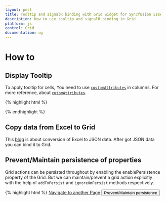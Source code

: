 ```yaml
---
layout: post
title: Tooltip and signalR binding with Grid widget for Syncfusion Essential JS
description: How to use tooltip and signalR binding in Grid
platform: js
control: Grid
documentation: ug
---
```

# How to

## Display Tooltip

To apply tooltip for cells, You need to use [`customAttributes`](http://help.syncfusion.com/js/api/ejgrid#members:columns-customattributes) in columns. For more reference, about [`cutomAttributes`](http://help.syncfusion.com/js/grid/columns#custom-attribute).

{% highlight html %}
<div id="Grid"></div>
    <script type="text/javascript">
        $(function () {
            $("#Grid").ejGrid({
                dataSource: window.gridData,
                allowPaging: true,
                columns: [
                    { field: "OrderID", headerText: "Order ID", width: 75, textAlign: ej.TextAlign.Right },
                    { field: "CustomerID", headerText: "Customer ID", width: 80, customAttributes: { title: "{{:CustomerID}}" } },
                    { field: "EmployeeID", headerText: "Employee ID", width: 75, textAlign: ej.TextAlign.Right },
                    { field: "Freight", width: 75, format: "{0:C}", textAlign: ej.TextAlign.Right }]
            });
        });
  {% endhighlight %}   
  
## Binding SignalR endpoint

Grid  supports SignalR features for live updates in record. Please find the below option to configure signalR with Grid. 

1) Before configure SignalR with ejGrid. You need to Setup SignalR configuration in visual studio project. For reference, please find the link.

N> [signalR](http://www.asp.net/signalr/overview/getting-started/tutorial-getting-started-with-signalr#setup "signalr") 



2) After configuration of SignalR, you have to create Hub for communication between different actions of grid. 
{% highlight c# %}

public class SignalHub: Hub

{

	public void modify(string action, string details)

	{

		Clients.All.modify(action, details);

	}

}

{% endhighlight %}

3) Implementation of SignalR communication with Grid through Hub.
{% highlight js %}

<div id="Grid"></div>
<script type="text/javascript">
  $(function () {
      var data = ej.DataManager(window.gridData).executeLocal(ej.Query().take(50));
      $("#Editing").ejGrid({
          dataSource: data,
          allowPaging: true,
          allowSorting: true,
          actionComplete: "actionComplete",
          editSettings: {
              allowEditing: true,
              allowAdding: true,
              allowDeleting: true
          },
          toolbarSettings: {
              showToolbar: true,
              toolbarItems: [ej.Grid.ToolBarItems.Add, ej.Grid.ToolBarItems.Edit, ej.Grid.ToolBarItems.Delete, ej.Grid.ToolBarItems.Update, ej.Grid.ToolBarItems.Cancel]
          },
          columns:
              [
                  { field: "OrderID", isPrimaryKey: true, headerText: "Order ID", width: 75, textAlign: ej.TextAlign.Right },
                  { field: "CustomerID", headerText: "Customer ID", width: 80 },
                  { field: "EmployeeID", headerText: "Employee ID", width: 75, textAlign: ej.TextAlign.Right },
                  { field: "Freight", width: 75, format: "{0:C}", textAlign: ej.TextAlign.Right },
                  { field: "ShipCity", headerText: "Ship City", width: 110 }
              ]
      });
      window.signal = $.connection.signalHub;
      window.signal.client.modify = function (action, details) {
          details = JSON.parse(details);
          if (action == "add") $("#Editing").ejGrid("addRecord", details);
          else if (action == "beginedit") $("#Editing").ejGrid("updateRecord", "OrderID", details);
          else $("#Editing").ejGrid("deleteRecord", "OrderID", details);
      };
      $.connection.hub.start().done(function () {
          window.actionComplete = function (args) {
              if (args.requestType == "save" || args.requestType == "delete") window.signal.server.modify(args.requestType == "delete" ? args.requestType : window.previousAction, JSON.stringify(args.data));
              if (args.requestType != "delete") window.previousAction = args.requestType;
          }
      });
  });
  
</script>


{% endhighlight %}

## Copy data from Excel to Grid

This [blog](https://www.syncfusion.com/blogs/post/Copying-and-Pasting-Excel-Sheet-Data-to-Grid-ASPNET-MVC.aspx) is about conversion of Excel to JSON data. After got JSON data you can bind it to Grid. 


## Prevent/Maintain persistence of properties

Grid actions can be persisted throughout by enabling the enablePersistence property of the Grid. But we can maintain/prevent a grid action explicitly with the help of `addToPersist` and `ignoreOnPersist` methods respectively.

{% highlight html %}
<a href="http://www.syncfusion.com">Navigate to another Page</a>
<button id="btn">Prevent/Maintain persistence</button>
<div id="Grid"></div>
    <script type="text/javascript">
        $(function () {
            $("#Grid").ejGrid({
                dataSource: window.gridData,
                allowFiltering: true,
                filterSettings: {filterType: "menu"},
                allowPaging: true,
                allowGrouping: true,
                enablePersistence: true,
                columns: [
                    { field: "OrderID", headerText: "Order ID", width: 75, textAlign: ej.TextAlign.Right },
                    { field: "CustomerID", headerText: "Customer ID", width: 80},
                    { field: "EmployeeID", headerText: "Employee ID", width: 75, textAlign: ej.TextAlign.Right },
                    { field: "Freight", width: 75, format: "{0:C}", textAlign: ej.TextAlign.Right }]
            });
            $("#btn").ejButton({
            click: function(args){
                var gridObj = $("#Grid").ejGrid("instance");//get the gridObject
                // by default the enableAltRow property of the grid is true.
                gridObj.option("model.enableAltRow", false);   //set the enableAltRow property of the grid as false 
                //by default the filterSettings and groupSettings will be persisted upon navigating to another page.
                gridObj.ignoreOnPersist(["filterSettings", "groupSettings"]);// set the properties that are to be prevented from being persisted
                //by default the enableAltRow property of the grid will not be persisted
                gridObj.addToPersist("enableAltRow");// set the properties that are to be maintained for persistence.
            }
            });
        });
  {% endhighlight %}   
  
  So on navigating to another page by clicking on the link, by default the filterSettings and groupSettings will be persisted. But upon clicking the button and navigating, the persist state of the grid actions are modified.